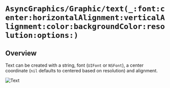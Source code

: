 # ``AsyncGraphics/Graphic/text(_:font:center:horizontalAlignment:verticalAlignment:color:backgroundColor:resolution:options:)``

## Overview

Text can be created with a string, font (`UIFont` or `NSFont`), a center coordinate (`nil` defaults to centered based on resolution) and alignment.

![Text](http://async.graphics/Images/Visuals/Text.png)

